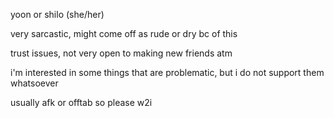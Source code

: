 yoon or shilo (she/her)

very sarcastic, might come off as rude or dry bc of this

trust issues, not very open to making new friends atm

i'm interested in some things that are problematic, but i do not support them whatsoever

usually afk or offtab so please w2i
